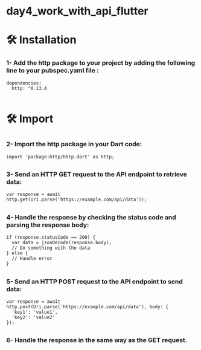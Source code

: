 # day4_work_with_api_flutter

<h1> 🛠️ Installation </h1>
  <h3>1- Add the http package to your project by adding the following line to your pubspec.yaml file :</h3>

```git-bash
dependencies:
  http: ^0.13.4
 
  ```
  <h1> 🛠️ Import </h1>

##  <h3>2- Import the http package in your Dart code:</h3>

```git-bash
import 'package:http/http.dart' as http;
  ```

##  <h3>3- Send an HTTP GET request to the API endpoint to retrieve data:</h3>

```git-bash
var response = await http.get(Uri.parse('https://example.com/api/data'));
  ```

##  <h3>4- Handle the response by checking the status code and parsing the response body:</h3>

```git-bash
if (response.statusCode == 200) {
  var data = jsonDecode(response.body);
  // Do something with the data
} else {
  // Handle error
}
  ```

##  <h3>5- Send an HTTP POST request to the API endpoint to send data:</h3>

```git-bash
var response = await http.post(Uri.parse('https://example.com/api/data'), body: {
  'key1': 'value1',
  'key2': 'value2'
});
  ```
  
  ##  <h3>6- Handle the response in the same way as the GET request.</h3>





